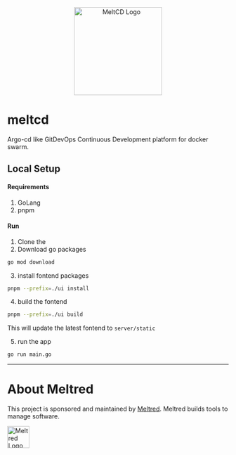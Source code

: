 <div align="center">
    <picture>
        <img alt="MeltCD Logo" height="200px" src="https://github.com/meltred/meltcd/assets/82411321/06f0e2e8-6881-4792-af69-c84244919d62">
    </picture>
</div>

# meltcd

Argo-cd like GitDevOps Continuous Development platform for docker swarm.

## Local Setup

#### Requirements
1. GoLang
2. pnpm

#### Run

1. Clone the
2. Download go packages
```bash
go mod download
```
3. install fontend packages
```bash
pnpm --prefix=./ui install
```

4. build the fontend
```bash
pnpm --prefix=./ui build
```
This will update the latest fontend to `server/static`

5. run the app

```bash
go run main.go
```

---

# About Meltred

This project is sponsored and maintained by [Meltred](https://meltred.com). Meltred builds tools to manage software.

<a href="https://meltred.com"><img src="https://i.imgur.com/Lq1q7vO.png" alt="Meltred Logo" loading="lazy" height="50px" /></a>
